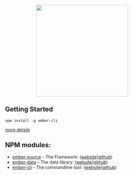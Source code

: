 <p align="center">
  <a href="http://emberjs.com"><img width="300" src="http://emberjs.com/images/brand/ember_Ember-Light.png"></a>
</p>


## Getting Started

```
npm install -g ember-cli
```

[more details](http://emberjs.com/)

## NPM modules:

* [ember-source](https://www.npmjs.com/package/ember-source) – The Framework: ([website](http://emberjs.com)|[github](https://github.com/emberjs/ember.js))
* [ember-data](https://www.npmjs.com/package/ember-data) – The data library: ([website](http://emberjs.com/api/data/)|[github](https://github.com/emberjs/data))
* [ember-cli](https://www.npmjs.com/package/ember-cli) – The commandline tool: ([website](http://ember-cli.com)|[github](https://github.com/ember-cli/ember-cli))
